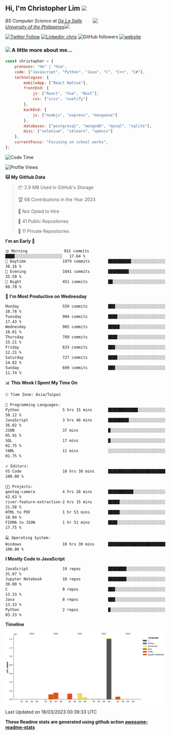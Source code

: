 <h2>Hi, I'm Christopher Lim <img src="https://media3.giphy.com/media/r3SVtaGUukD5V6UjzP/giphy.gif" width="50" /></h2>
<img align='right' src="https://media.giphy.com/media/M9gbBd9nbDrOTu1Mqx/giphy.gif" width="230">
<p><em>BS Computer Science at <a href="https://www.dlsu.edu.ph/">De La Salle University of the Philippines</a><img src="https://media.giphy.com/media/WUlplcMpOCEmTGBtBW/giphy.gif" width="30"> 
</em></p>

[![Twitter Follow](https://img.shields.io/twitter/follow/ClovesJL?label=Follow)](https://twitter.com/intent/follow?screen_name=ClovesJL)
[![Linkedin: chris](https://img.shields.io/badge/-chris-blue?style=flat-square&logo=Linkedin&logoColor=white&link=https://www.linkedin.com/in/christopher-lim-122831183/)](https://www.linkedin.com/in/christopher-lim-122831183/)
![GitHub followers](https://img.shields.io/github/followers/cc-visionary?label=Follow&style=social)
[![website](https://img.shields.io/badge/Website-46a2f1.svg?&style=flat-square&logo=Google-Chrome&logoColor=white&link=http://christopherlim.surge.sh/)](http://christopherlim.surge.sh/)

### <img src="https://media.giphy.com/media/VgCDAzcKvsR6OM0uWg/giphy.gif" width="50"> A little more about me...  

```javascript
const christopher = {
    pronouns: "He" | "Him",
    code: ["Javascript", "Python", "Java", "C", "C++", "C#"],
    technologies: {
        mobileApp: ["React Native"],
        frontEnd: {
            js: ["React", "Vue", "Nuxt"],
            css: ["scss", "vuetify"]
        },
        backEnd: {
            js: ["nodejs", "express", "mongoose"]
        },
        databases: ["postgresql", "mongodb", "mysql", "sqlite"],
        misc: ["selenium", "sklearn", "opencv"]
    },
    currentFocus: "Focusing on school works",
};
```

<!--START_SECTION:waka-->
![Code Time](http://img.shields.io/badge/Code%20Time-695%20hrs%2012%20mins-blue)

![Profile Views](http://img.shields.io/badge/Profile%20Views-0-blue)

**🐱 My GitHub Data** 

> 📦 2.9 MB Used in GitHub's Storage 
 > 
> 🏆 68 Contributions in the Year 2023
 > 
> 🚫 Not Opted to Hire
 > 
> 📜 41 Public Repositories 
 > 
> 🔑 11 Private Repositories 
 > 
**I'm an Early 🐤** 

```text
🌞 Morning                915 commits         ████░░░░░░░░░░░░░░░░░░░░░   17.64 % 
🌆 Daytime                1979 commits        ██████████░░░░░░░░░░░░░░░   38.16 % 
🌃 Evening                1841 commits        █████████░░░░░░░░░░░░░░░░   35.50 % 
🌙 Night                  451 commits         ██░░░░░░░░░░░░░░░░░░░░░░░   08.70 % 
```
📅 **I'm Most Productive on Wednesday** 

```text
Monday                   559 commits         ███░░░░░░░░░░░░░░░░░░░░░░   10.78 % 
Tuesday                  904 commits         ████░░░░░░░░░░░░░░░░░░░░░   17.43 % 
Wednesday                965 commits         █████░░░░░░░░░░░░░░░░░░░░   18.61 % 
Thursday                 789 commits         ████░░░░░░░░░░░░░░░░░░░░░   15.21 % 
Friday                   633 commits         ███░░░░░░░░░░░░░░░░░░░░░░   12.21 % 
Saturday                 727 commits         ████░░░░░░░░░░░░░░░░░░░░░   14.02 % 
Sunday                   609 commits         ███░░░░░░░░░░░░░░░░░░░░░░   11.74 % 
```


📊 **This Week I Spent My Time On** 

```text
🕑︎ Time Zone: Asia/Taipei

💬 Programming Languages: 
Python                   5 hrs 15 mins       █████████████░░░░░░░░░░░░   50.12 % 
JavaScript               3 hrs 46 mins       █████████░░░░░░░░░░░░░░░░   36.02 % 
JSON                     37 mins             █░░░░░░░░░░░░░░░░░░░░░░░░   05.91 % 
SQL                      17 mins             █░░░░░░░░░░░░░░░░░░░░░░░░   02.75 % 
YAML                     11 mins             ░░░░░░░░░░░░░░░░░░░░░░░░░   01.75 % 

🔥 Editors: 
VS Code                  10 hrs 30 mins      █████████████████████████   100.00 % 

🐱‍💻 Projects: 
geotag-camera            4 hrs 28 mins       ███████████░░░░░░░░░░░░░░   42.63 % 
river-feature-extraction-2 hrs 15 mins       █████░░░░░░░░░░░░░░░░░░░░   21.58 % 
HTML to PDF              1 hr 53 mins        █████░░░░░░░░░░░░░░░░░░░░   18.04 % 
FIGMA to JSON            1 hr 51 mins        ████░░░░░░░░░░░░░░░░░░░░░   17.75 % 

💻 Operating System: 
Windows                  10 hrs 30 mins      █████████████████████████   100.00 % 
```

**I Mostly Code in JavaScript** 

```text
JavaScript               19 repos            ████████░░░░░░░░░░░░░░░░░   31.67 % 
Jupyter Notebook         18 repos            ████████░░░░░░░░░░░░░░░░░   30.00 % 
C                        8 repos             ███░░░░░░░░░░░░░░░░░░░░░░   13.33 % 
Java                     8 repos             ███░░░░░░░░░░░░░░░░░░░░░░   13.33 % 
Python                   2 repos             █░░░░░░░░░░░░░░░░░░░░░░░░   03.33 % 
```



**Timeline**

![Lines of Code chart](https://raw.githubusercontent.com/cc-visionary/cc-visionary/master/assets/bar_graph.png)


 Last Updated on 18/03/2023 00:39:33 UTC
<!--END_SECTION:waka-->

**These Readme stats are generated using github action [awesome-readme-stats](https://github.com/anmol098/waka-readme-stats)**

